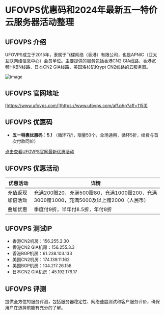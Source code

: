 # UFOVPS优惠码和2024年最新五一特价云服务器活动整理

## UFOVPS 介绍
UFOVPS成立于2015年，隶属于飞碟网络（香港）有限公司，也是APNIC（亚太互联网络信息中心）会员单位。主要提供的服务包括香港CN2 GIA线路、香港宽频HKBN线路、日本CN2 GIA线路、美国洛杉矶Krypt CN2线路的云服务器。

![image](https://github.com/rxhoveq/UFOVPS/assets/167745751/639651ac-0b94-4c37-bd8d-9bf5e7ca2aa0)

## UFOVPS 官网地址
[https://www.ufovps.com/](https://www.ufovps.com/aff.php?aff=1153)

## UFOVPS 优惠码
- **五一特惠优惠码：5.1** （循环7折，限量50个，全场通用，循环5折，续费与首次付款同价）

[点击查看UFOVPS官网最新优惠活动](https://www.ufovps.com/aff.php?aff=1153)

## UFOVPS 优惠活动
| 优惠活动         | 详情                                                                                   |
|------------------|----------------------------------------------------------------------------------------|
| 充值返现加倍活动 | 充满200赠20，充满500赠80，充满1000赠200，充满3000赠1000，充满5000及以上赠2000（人民币） |
| 叠加优惠         | 季度付9折，半年付8.5折，年付8折                                                        |

## UFOVPS 测试IP
- 香港CN2机房：156.255.2.30
- 香港CN2 GIA机房：156.255.3.3
- 香港BGP机房：61.238.103.133
- 美国CN2机房：174.139.11.162
- 美国BGP机房：104.217.26.158
- 日本CN2 GIA机房：45.192.176.17

## UFOVPS 评测
提供全方位的服务评测，包括服务器稳定性、网络速度测试和客户服务评价，确保用户在选择前能有充分的了解。
